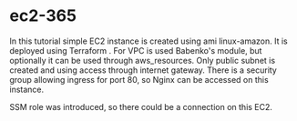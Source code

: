 # ec2-365
In this tutorial simple EC2 instance is created using ami linux-amazon. It is deployed using Terraform .
For VPC is used Babenko's module, but optionally it can be used through aws_resources. Only public subnet is created and using access through internet gateway. 
There is a security group allowing ingress for port 80, so Nginx can be accessed on this instance. 

SSM role was introduced, so there could be a connection on this EC2.

